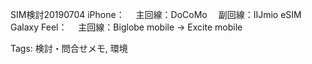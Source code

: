 SIM検討20190704
iPhone：
　主回線：DoCoMo
　副回線：IIJmio eSIM
Galaxy Feel：
　主回線：Biglobe mobile → Excite mobile

Tags:
  検討・問合せメモ, 環境